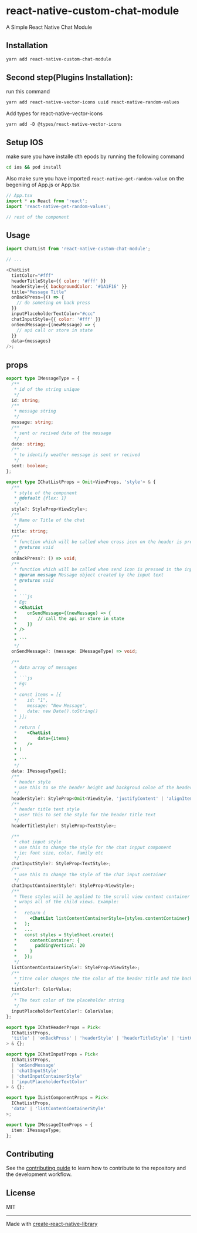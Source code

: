 # react-native-custom-chat-module

A Simple React Native Chat Module

## Installation

```sh
yarn add react-native-custom-chat-module
```

## Second step(Plugins Installation):

run this command

```sh
yarn add react-native-vector-icons uuid react-native-random-values
```

Add types for react-native-vector-icons

```
yarn add -D @types/react-native-vector-icons
```

## Setup IOS

make sure you have installe dth epods by running the following command

```sh
cd ios && pod install
```

Also make sure you have imported ``react-native-get-random-value`` on the begeniing of App.js or App.tsx

```ts
// App.tsx
import * as React from 'react';
import 'react-native-get-random-values';

// rest of the component
```

## Usage

```js
import ChatList from 'react-native-custom-chat-module';

// ...

<ChatList
  tintColor="#fff"
  headerTitleStyle={{ color: '#fff' }}
  headerStyle={{ backgroundColor: '#1A1F16' }}
  title="Message Title"
  onBackPress={() => {
    // do someting on back press
  }}
  inputPlaceholderTextColor="#ccc"
  chatInputStyle={{ color: '#fff' }}
  onSendMessage={(newMessage) => {
    // api call or store in state
  }}
  data={messages}
/>;
```

## props

````ts
export type IMessageType = {
  /**
   * id of the string unique
   */
  id: string;
  /**
   * message string
   */
  message: string;
  /**
   * sent or recived date of the message
   */
  date: string;
  /**
   * to identify weather message is sent or recived
   */
  sent: boolean;
};

export type IChatListProps = Omit<ViewProps, 'style'> & {
  /**
   * style of the component
   * @default {flex: 1}
   */
  style?: StyleProp<ViewStyle>;
  /**
   * Name or Title of the chat
   */
  title: string;
  /**
   * function which will be called when cross icon on the header is pressed
   * @returns void
   */
  onBackPress?: () => void;
  /**
   * function which will be called when send icon is pressed in the input
   * @param message Message object created by the input text
   * @returns void
   *
   *
   * ```js
   * Eg:
   * <ChatList
   *    onSendMessage={(newMessage) => {
   *        // call the api or store in state
   *    }}
   * />
   *
   * ```
   */
  onSendMessage?: (message: IMessageType) => void;

  /**
   * data array of messages
   *
   * ```js
   * Eg:
   *
   * const items = [{
   *    id: "1",
   *    message: "New Message",
   *    date: new Date().toString()
   * }];
   *
   * return (
   *    <ChatList
   *        data={items}
   *    />
   * )
   *
   * ```
   */
  data: IMessageType[];
  /**
   * header style
   * use this to se the header height and backgroud coloe of the header
   */
  headerStyle?: StyleProp<Omit<ViewStyle, 'justifyContent' | 'alignItems'>>;
  /**
   * header title text style
   * user this to set the style for the header title text
   */
  headerTitleStyle?: StyleProp<TextStyle>;

  /**
   * chat input style
   * use this to change the style for the chat inpput component
   * ie: font size, color, family etc
   */
  chatInputStyle?: StyleProp<TextStyle>;
  /**
   * use this to change the style of the chat input container
   */
  chatInputContainerStyle?: StyleProp<ViewStyle>;
  /**
   * These styles will be applied to the scroll view content container which
   * wraps all of the child views. Example:
   *
   *   return (
   *     <ChatList listContentContainerStyle={styles.contentContainer} />
   *   );
   *   ...
   *   const styles = StyleSheet.create({
   *     contentContainer: {
   *       paddingVertical: 20
   *     }
   *   });
   */
  listContentContainerStyle?: StyleProp<ViewStyle>;
  /**
   * titne color changes the the color of the header title and the back button
   */
  tintColor?: ColorValue;
  /**
   * The text color of the placeholder string
   */
  inputPlaceholderTextColor?: ColorValue;
};

export type IChatHeaderProps = Pick<
  IChatListProps,
  'title' | 'onBackPress' | 'headerStyle' | 'headerTitleStyle' | 'tintColor'
> & {};

export type IChatInputProps = Pick<
  IChatListProps,
  | 'onSendMessage'
  | 'chatInputStyle'
  | 'chatInputContainerStyle'
  | 'inputPlaceholderTextColor'
> & {};

export type IListComponentProps = Pick<
  IChatListProps,
  'data' | 'listContentContainerStyle'
>;

export type IMessageItemProps = {
  item: IMessageType;
};
````

## Contributing

See the [contributing guide](CONTRIBUTING.md) to learn how to contribute to the repository and the development workflow.

## License

MIT

---

Made with [create-react-native-library](https://github.com/callstack/react-native-builder-bob)
